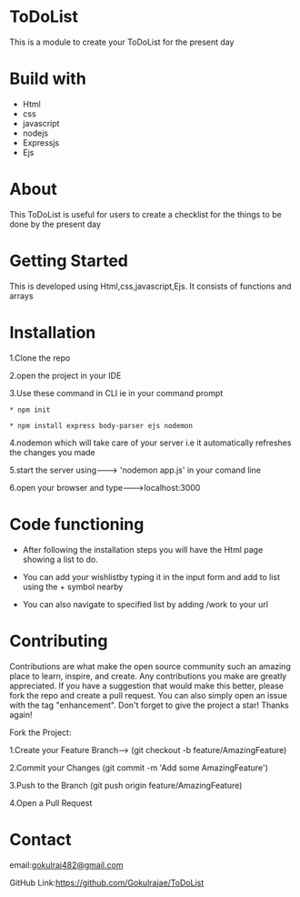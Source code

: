 # ToDoList
This is a module to create your ToDoList for the present day
# Build with
  * Html
  * css
  * javascript
  * nodejs
  * Expressjs
  * Ejs
# About
This ToDoList is useful for users to create a checklist for the things to be done by the present day
# Getting Started
This is developed using Html,css,javascript,Ejs. It consists of functions and arrays
# Installation

  1.Clone the repo
  
  2.open the project in your IDE
  
  3.Use these command in CLI ie in your command prompt
  
    * npm init
    
    * npm install express body-parser ejs nodemon
    
  4.nodemon which will take care of your server i.e it automatically refreshes the changes you made
  
  5.start the server using---> 'nodemon app.js' in your comand line
  
  6.open your browser and type--->localhost:3000
  
# Code functioning 

* After following the installation steps you will have the Html page showing a list to do.

* You can add your wishlistby typing it in the input form and add to list using the + symbol nearby

* You can also navigate to specified list by adding /work to your url

# Contributing
Contributions are what make the open source community such an amazing place to learn, inspire, and create. Any contributions you make are greatly appreciated. If you have a suggestion that would make this better, please fork the repo and create a pull request. You can also simply open an issue with the tag "enhancement". Don't forget to give the project a star! Thanks again!

Fork the Project:

1.Create your Feature Branch--> (git checkout -b feature/AmazingFeature)

2.Commit your Changes (git commit -m 'Add some AmazingFeature')

3.Push to the Branch (git push origin feature/AmazingFeature)

4.Open a Pull Request

# Contact 

email:gokulraj482@gmail.com

GitHub Link:https://github.com/Gokulrajae/ToDoList
